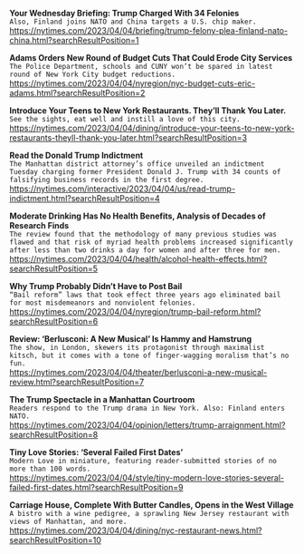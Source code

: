 **Your Wednesday Briefing: Trump Charged With 34 Felonies**\
`Also, Finland joins NATO and China targets a U.S. chip maker.`\
https://nytimes.com/2023/04/04/briefing/trump-felony-plea-finland-nato-china.html?searchResultPosition=1

**Adams Orders New Round of Budget Cuts That Could Erode City Services**\
`The Police Department, schools and CUNY won’t be spared in latest round of New York City budget reductions.`\
https://nytimes.com/2023/04/04/nyregion/nyc-budget-cuts-eric-adams.html?searchResultPosition=2

**Introduce Your Teens to New York Restaurants. They’ll Thank You Later.**\
`See the sights, eat well and instill a love of this city.`\
https://nytimes.com/2023/04/04/dining/introduce-your-teens-to-new-york-restaurants-theyll-thank-you-later.html?searchResultPosition=3

**Read the Donald Trump Indictment**\
`The Manhattan district attorney’s office unveiled an indictment Tuesday charging former President Donald J. Trump with 34 counts of falsifying business records in the first degree.`\
https://nytimes.com/interactive/2023/04/04/us/read-trump-indictment.html?searchResultPosition=4

**Moderate Drinking Has No Health Benefits, Analysis of Decades of Research Finds**\
`The review found that the methodology of many previous studies was flawed and that risk of myriad health problems increased significantly after less than two drinks a day for women and after three for men.`\
https://nytimes.com/2023/04/04/health/alcohol-health-effects.html?searchResultPosition=5

**Why Trump Probably Didn’t Have to Post Bail**\
`“Bail reform” laws that took effect three years ago eliminated bail for most misdemeanors and nonviolent felonies.`\
https://nytimes.com/2023/04/04/nyregion/trump-bail-reform.html?searchResultPosition=6

**Review: ‘Berlusconi: A New Musical’ Is Hammy and Hamstrung**\
`The show, in London, skewers its protagonist through maximalist kitsch, but it comes with a tone of finger-wagging moralism that’s no fun.`\
https://nytimes.com/2023/04/04/theater/berlusconi-a-new-musical-review.html?searchResultPosition=7

**The Trump Spectacle in a Manhattan Courtroom**\
`Readers respond to the Trump drama in New York. Also: Finland enters NATO.`\
https://nytimes.com/2023/04/04/opinion/letters/trump-arraignment.html?searchResultPosition=8

**Tiny Love Stories: ‘Several Failed First Dates’**\
`Modern Love in miniature, featuring reader-submitted stories of no more than 100 words.`\
https://nytimes.com/2023/04/04/style/tiny-modern-love-stories-several-failed-first-dates.html?searchResultPosition=9

**Carriage House, Complete With Butter Candles, Opens in the West Village**\
`A bistro with a wine pedigree, a sprawling New Jersey restaurant with views of Manhattan, and more.`\
https://nytimes.com/2023/04/04/dining/nyc-restaurant-news.html?searchResultPosition=10

